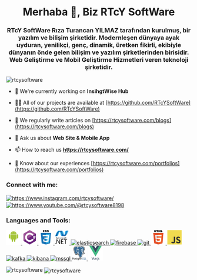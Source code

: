 <h1 align="center">Merhaba 👋, Biz RTcY SoftWare</h1>
<h3 align="center">RTcY SoftWare Rıza Turancan YILMAZ tarafından kurulmuş, bir yazılım ve bilişim şirketidir. Modernleşen dünyaya ayak uyduran, yenilikçi, genç, dinamik, üretken fikirli, ekibiyle dünyanın önde gelen bilişim ve yazılım şirketlerinden birisidir. Web Geliştirme ve Mobil Geliştirme Hizmetleri veren teknoloji şirketidir.</h3>

<p align="left"> <img src="https://komarev.com/ghpvc/?username=rtcysoftware&label=Profile%20views&color=0e75b6&style=flat" alt="rtcysoftware" /> </p>

- 🔭 We're currently working on **InsihgtWise Hub**

- 👨‍💻 All of our projects are available at [https://github.com/RTcYSoftWare](https://github.com/RTcYSoftWare)

- 📝 We regularly write articles on [https://rtcysoftware.com/blogs](https://rtcysoftware.com/blogs)

- 💬 Ask us about **Web Site & Mobile App**

- 📫 How to reach us **https://rtcysoftware.com/**

- 📄 Know about our experiences [https://rtcysoftware.com/portfolios](https://rtcysoftware.com/portfolios)

<h3 align="left">Connect with me:</h3>
<p align="left">
<a href="https://instagram.com/https://www.instagram.com/rtcysoftware/" target="blank"><img align="center" src="https://raw.githubusercontent.com/rahuldkjain/github-profile-readme-generator/master/src/images/icons/Social/instagram.svg" alt="https://www.instagram.com/rtcysoftware/" height="30" width="40" /></a>
<a href="https://www.youtube.com/c/https://www.youtube.com/@rtcysoftware8198" target="blank"><img align="center" src="https://raw.githubusercontent.com/rahuldkjain/github-profile-readme-generator/master/src/images/icons/Social/youtube.svg" alt="https://www.youtube.com/@rtcysoftware8198" height="30" width="40" /></a>
</p>

<h3 align="left">Languages and Tools:</h3>
<p align="left"> <a href="https://developer.android.com" target="_blank" rel="noreferrer"> <img src="https://raw.githubusercontent.com/devicons/devicon/master/icons/android/android-original-wordmark.svg" alt="android" width="40" height="40"/> </a> <a href="https://www.w3schools.com/cs/" target="_blank" rel="noreferrer"> <img src="https://raw.githubusercontent.com/devicons/devicon/master/icons/csharp/csharp-original.svg" alt="csharp" width="40" height="40"/> </a> <a href="https://www.w3schools.com/css/" target="_blank" rel="noreferrer"> <img src="https://raw.githubusercontent.com/devicons/devicon/master/icons/css3/css3-original-wordmark.svg" alt="css3" width="40" height="40"/> </a> <a href="https://dotnet.microsoft.com/" target="_blank" rel="noreferrer"> <img src="https://raw.githubusercontent.com/devicons/devicon/master/icons/dot-net/dot-net-original-wordmark.svg" alt="dotnet" width="40" height="40"/> </a> <a href="https://www.elastic.co" target="_blank" rel="noreferrer"> <img src="https://www.vectorlogo.zone/logos/elastic/elastic-icon.svg" alt="elasticsearch" width="40" height="40"/> </a> <a href="https://firebase.google.com/" target="_blank" rel="noreferrer"> <img src="https://www.vectorlogo.zone/logos/firebase/firebase-icon.svg" alt="firebase" width="40" height="40"/> </a> <a href="https://git-scm.com/" target="_blank" rel="noreferrer"> <img src="https://www.vectorlogo.zone/logos/git-scm/git-scm-icon.svg" alt="git" width="40" height="40"/> </a> <a href="https://www.w3.org/html/" target="_blank" rel="noreferrer"> <img src="https://raw.githubusercontent.com/devicons/devicon/master/icons/html5/html5-original-wordmark.svg" alt="html5" width="40" height="40"/> </a> <a href="https://developer.mozilla.org/en-US/docs/Web/JavaScript" target="_blank" rel="noreferrer"> <img src="https://raw.githubusercontent.com/devicons/devicon/master/icons/javascript/javascript-original.svg" alt="javascript" width="40" height="40"/> </a> <a href="https://kafka.apache.org/" target="_blank" rel="noreferrer"> <img src="https://www.vectorlogo.zone/logos/apache_kafka/apache_kafka-icon.svg" alt="kafka" width="40" height="40"/> </a> <a href="https://www.elastic.co/kibana" target="_blank" rel="noreferrer"> <img src="https://www.vectorlogo.zone/logos/elasticco_kibana/elasticco_kibana-icon.svg" alt="kibana" width="40" height="40"/> </a> <a href="https://www.microsoft.com/en-us/sql-server" target="_blank" rel="noreferrer"> <img src="https://www.svgrepo.com/show/303229/microsoft-sql-server-logo.svg" alt="mssql" width="40" height="40"/> </a> <a href="https://www.postgresql.org" target="_blank" rel="noreferrer"> <img src="https://raw.githubusercontent.com/devicons/devicon/master/icons/postgresql/postgresql-original-wordmark.svg" alt="postgresql" width="40" height="40"/> </a> <a href="https://vuejs.org/" target="_blank" rel="noreferrer"> <img src="https://raw.githubusercontent.com/devicons/devicon/master/icons/vuejs/vuejs-original-wordmark.svg" alt="vuejs" width="40" height="40"/> </a> </p>

<p><img align="left" src="https://github-readme-stats.vercel.app/api/top-langs?username=rtcysoftware&show_icons=true&locale=en&layout=compact" alt="rtcysoftware" /></p>

<p>&nbsp;<img align="center" src="https://github-readme-stats.vercel.app/api?username=rtcysoftware&show_icons=true&locale=en" alt="rtcysoftware" /></p>
